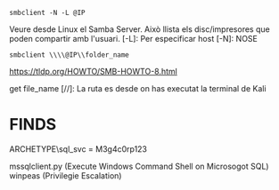 ```
smbclient -N -L @IP
```
Veure desde Linux el Samba Server.
Això llista els disc/impresores que poden compartir amb l'usuari.
[-L]: Per especificar host
[-N]: NOSE

```
smbclient \\\\@IP\\folder_name
```

https://tldp.org/HOWTO/SMB-HOWTO-8.html

get file_name
[//]: La ruta es desde on has executat la terminal de Kali

# FINDS
ARCHETYPE\sql_svc = M3g4c0rp123

mssqlclient.py (Execute Windows Command Shell on Microsogot SQL)
winpeas (Privilegie Escalation)







